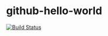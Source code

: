 # github-hello-world
[![Build Status](https://dev.azure.com/akkiicool1989/boards/_apis/build/status/akshay0589.github-hello-world?branchName=master)](https://dev.azure.com/akkiicool1989/boards/_build/latest?definitionId=3&branchName=master)
